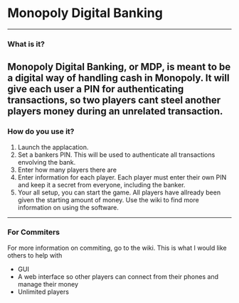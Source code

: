 # Monopoly Digital Banking
---
### What is it?
Monopoly Digital Banking, or MDP, is meant to be a digital way of handling cash in Monopoly.
It will give each user a PIN for authenticating transactions, so two players cant steel another
players money during an unrelated transaction.
---
### How do you use it?
1. Launch the applacation.
2. Set a bankers PIN. This will be used to authenticate all transactions envolving the bank.
3. Enter how many players there are
4. Enter information for each player. Each player must enter their own PIN and keep it a secret from everyone, including the banker.
5. Your all setup, you can start the game. All players have allready been given the starting amount of money.
Use the wiki to find more information on using the software.
---
### For Commiters
For more information on commiting, go to the wiki.
This is what I would like others to help with
- GUI
- A web interface so other players can connect from their phones and manage their money
- Unlimited players
